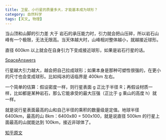 ```yaml
---
title: 卫星、小行星的质量多大，才能基本成为球形？
category: 自然科学
tags: [天文, 物理]
---
```


当山顶和山脚的引力差 大于 岩石的承压能力时，引力就会把山压碎，所以岩石山峰有一个极限，无法无限高。当天体越大时，山峰相对整体越小，就越接近球形。 <!--more-->

直径 600km 以上就会在自身引力下变成接近球形，如果是岩石行星的话。

[SpaceAnswers](https://www.spaceanswers.com/space-exploration/does-the-us-own-the-moon/)

行星越大引力越大，越会把自己拉成球形；如果本身是那种可塑性很强的，在更小的尺寸也会变成球形。比如纯冰的话临界是 400km 左右。

一个简单的估算：假设密度一样，则行星表面 g 正比于半径 R；再假设材质一样，比如都是某种岩石，那么它能承受的最大压强（正比于 g 乘山的高度 h）就一样。

就是说行星表面最高的山和自己半径的乘积的数量级是定值。地球半径 6400km，最高的山 8km：6400x80 = 500x100，就是说直径 500km 的行星上面最高的山就能达到 100km，接近非球体了。

[知乎原文](https://www.zhihu.com/question/62885311/answer/203394997)